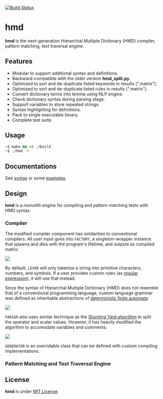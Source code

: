 [![Build Status](https://travis-ci.org/initbar/hmd.svg?branch=master)](https://travis-ci.org/initbar/hmd)

# hmd

**hmd** is the next-generation Hierarchial Multiple Dictionary (HMD) compiler, pattern matching, text traversal engine.

## Features

- Modular to support additional syntax and definitions.
- Backward-compatible with the older version **hmd_split.py**.
- Optimized to sort and de-duplicate listed keywords in results (".matrix").
- Optimized to sort and de-duplicate listed rules in results (".matrix").
- Convert dictionary terms into lemma using NLP engine.
- Check dictionary syntax during parsing stage.
- Support variables to store repeated strings.
- Syntax highlighting for definitions.
- Pack to single executable binary.
- Complete test suite.

## Usage

```bash
~$ make && cd ./build
~$ ./hmd -h
```

## Documentations

See [syntax](./docs/SYNTAX.md) or some [examples](./docs/EXAMPLE.md).

## Design

**hmd** is a monolith engine for compiling and pattern matching texts with HMD syntax.

### Compiler

The modified compiler component has similarities to conventional compilers. All user input goes into `FACTORY`, a singleton-wrapper instance that spawns and dies with the program's lifetime, and outputs as compiled matrix:

![](https://hmd.surge.sh/design.png)

By default, `LEXER` will only tokenize a string into primitive characters, numbers, and symbols. If a user provides custom rules (as [regular expression](https://wikipedia.org/wiki/Regular_expression)), it will use that instead.

Since the syntax of Hierarchial Multiple Dictionary (HMD) does not resemble that of a conventional programming language, custom language grammar was defined as inheritable abstractions of [deterministic finite automata](https://wikipedia.org/wiki/Deterministic_finite_automaton):

![](https://hmd.surge.sh/automata.png)

`PARSER` also uses similar technique as the [Shunting Yard algorithm](https://wikipedia.org/wiki/Shunting-yard_algorithm) to split the operator and scalar values. However, it has heavily modified the algorithm to accomodate variables and comments:

![](https://hmd.surge.sh/shuntingyard.svg)

`GENERATOR` is an overridable class that can be defined with custom compiling implementations.

### Pattern Matching and Text Traversal Engine

## License

**hmd** is under [MIT License](./LICENSE.md).
